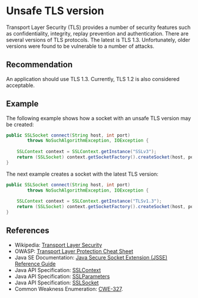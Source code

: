 # Unsafe TLS version
Transport Layer Security (TLS) provides a number of security features such as confidentiality, integrity, replay prevention and authentication. There are several versions of TLS protocols. The latest is TLS 1.3. Unfortunately, older versions were found to be vulnerable to a number of attacks.


## Recommendation
An application should use TLS 1.3. Currently, TLS 1.2 is also considered acceptable.


## Example
The following example shows how a socket with an unsafe TLS version may be created:


```java
public SSLSocket connect(String host, int port)
        throws NoSuchAlgorithmException, IOException {
    
    SSLContext context = SSLContext.getInstance("SSLv3");
    return (SSLSocket) context.getSocketFactory().createSocket(host, port);
}
```
The next example creates a socket with the latest TLS version:


```java
public SSLSocket connect(String host, int port)
        throws NoSuchAlgorithmException, IOException {
    
    SSLContext context = SSLContext.getInstance("TLSv1.3");
    return (SSLSocket) context.getSocketFactory().createSocket(host, port);
}
```

## References
* Wikipedia: [Transport Layer Security](https://en.wikipedia.org/wiki/Transport_Layer_Security)
* OWASP: [Transport Layer Protection Cheat Sheet](https://cheatsheetseries.owasp.org/cheatsheets/Transport_Layer_Protection_Cheat_Sheet.html)
* Java SE Documentation: [Java Secure Socket Extension (JSSE) Reference Guide](https://docs.oracle.com/javase/8/docs/technotes/guides/security/jsse/JSSERefGuide.html)
* Java API Specification: [SSLContext](https://docs.oracle.com/en/java/javase/11/docs/api/java.base/javax/net/ssl/SSLContext.html)
* Java API Specification: [SSLParameters](https://docs.oracle.com/en/java/javase/11/docs/api/java.base/javax/net/ssl/SSLParameters.html)
* Java API Specification: [SSLSocket](https://docs.oracle.com/en/java/javase/11/docs/api/java.base/javax/net/ssl/SSLSocket.html)
* Common Weakness Enumeration: [CWE-327](https://cwe.mitre.org/data/definitions/327.html).
